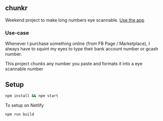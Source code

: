 ## chunkr

Weekend project to make long numbers eye scannable. [Use the app](https://chunkr.kierb.com/)

### Use-case

Whenever I purchase something online (from FB Page / Marketplace), I always have to squint my eyes to type their bank account number or gcash number.

This project chunks any number you paste and formats it into a eye scannable number

## Setup

```bash
npm install && npm start
```

To setup on Netlify

```bash
npm run build
```
